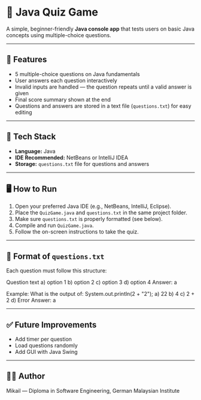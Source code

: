 # 🧠 Java Quiz Game

A simple, beginner-friendly **Java console app** that tests users on basic Java concepts using multiple-choice questions.

---

## 📌 Features

- 5 multiple-choice questions on Java fundamentals  
- User answers each question interactively  
- Invalid inputs are handled — the question repeats until a valid answer is given  
- Final score summary shown at the end  
- Questions and answers are stored in a text file (`questions.txt`) for easy editing  

---

## 🧩 Tech Stack

- **Language:** Java  
- **IDE Recommended:** NetBeans or IntelliJ IDEA  
- **Storage:** `questions.txt` file for questions and answers  

---

## 🖥️ How to Run

1. Open your preferred Java IDE (e.g., NetBeans, IntelliJ, Eclipse).  
2. Place the `QuizGame.java` and `questions.txt` in the same project folder.  
3. Make sure `questions.txt` is properly formatted (see below).  
4. Compile and run `QuizGame.java`.  
5. Follow the on-screen instructions to take the quiz.  

---

## 📄 Format of `questions.txt`

Each question must follow this structure:

Question text
a) option 1
b) option 2
c) option 3
d) option 4
Answer: a

Example:
What is the output of: System.out.println(2 + "2");
a) 22
b) 4
c) 2 + 2
d) Error
Answer: a

---

## ✅ Future Improvements

- Add timer per question  
- Load questions randomly  
- Add GUI with Java Swing  

---

## 🧑‍💻 Author

Mikail — Diploma in Software Engineering, German Malaysian Institute






